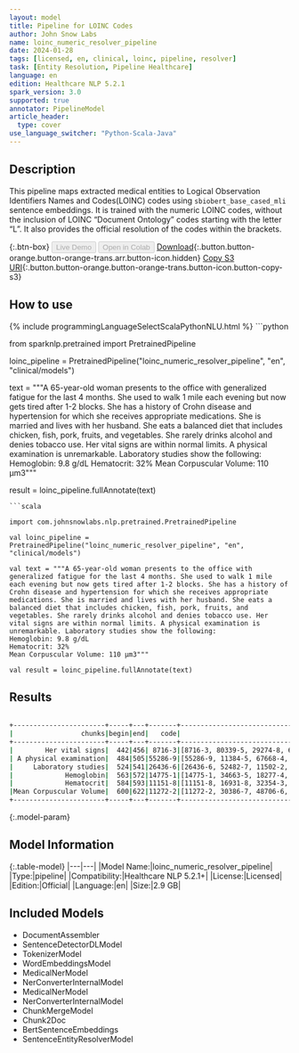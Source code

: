 ```yaml
---
layout: model
title: Pipeline for LOINC Codes
author: John Snow Labs
name: loinc_numeric_resolver_pipeline
date: 2024-01-28
tags: [licensed, en, clinical, loinc, pipeline, resolver]
task: [Entity Resolution, Pipeline Healthcare]
language: en
edition: Healthcare NLP 5.2.1
spark_version: 3.0
supported: true
annotator: PipelineModel
article_header:
  type: cover
use_language_switcher: "Python-Scala-Java"
---
```


## Description

This pipeline maps extracted medical entities to Logical Observation Identifiers Names and Codes(LOINC) codes using `sbiobert_base_cased_mli` sentence embeddings. It is trained with the numeric LOINC codes, without the inclusion of LOINC “Document Ontology” codes starting with the letter “L”. It also provides the official resolution of the codes within the brackets.

{:.btn-box}
<button class="button button-orange" disabled>Live Demo</button>
<button class="button button-orange" disabled>Open in Colab</button>
[Download](https://s3.amazonaws.com/auxdata.johnsnowlabs.com/clinical/models/loinc_numeric_resolver_pipeline_en_5.2.1_3.0_1706455179190.zip){:.button.button-orange.button-orange-trans.arr.button-icon.hidden}
[Copy S3 URI](s3://auxdata.johnsnowlabs.com/clinical/models/loinc_numeric_resolver_pipeline_en_5.2.1_3.0_1706455179190.zip){:.button.button-orange.button-orange-trans.button-icon.button-copy-s3}

## How to use



<div class="tabs-box" markdown="1">
{% include programmingLanguageSelectScalaPythonNLU.html %}
```python

from sparknlp.pretrained import PretrainedPipeline

loinc_pipeline = PretrainedPipeline("loinc_numeric_resolver_pipeline", "en", "clinical/models")

text = """A 65-year-old woman presents to the office with generalized fatigue for the last 4 months. She used to walk 1 mile each evening but now gets tired after 1-2 blocks. She has a history of Crohn disease and hypertension for which she receives appropriate medications. She is married and lives with her husband. She eats a balanced diet that includes chicken, fish, pork, fruits, and vegetables. She rarely drinks alcohol and denies tobacco use. Her vital signs are within normal limits. A physical examination is unremarkable. Laboratory studies show the following:
Hemoglobin: 9.8 g/dL
Hematocrit: 32%
Mean Corpuscular Volume: 110 μm3"""

result = loinc_pipeline.fullAnnotate(text)

```
```scala

import com.johnsnowlabs.nlp.pretrained.PretrainedPipeline

val loinc_pipeline = PretrainedPipeline("loinc_numeric_resolver_pipeline", "en", "clinical/models")

val text = """A 65-year-old woman presents to the office with generalized fatigue for the last 4 months. She used to walk 1 mile each evening but now gets tired after 1-2 blocks. She has a history of Crohn disease and hypertension for which she receives appropriate medications. She is married and lives with her husband. She eats a balanced diet that includes chicken, fish, pork, fruits, and vegetables. She rarely drinks alcohol and denies tobacco use. Her vital signs are within normal limits. A physical examination is unremarkable. Laboratory studies show the following:
Hemoglobin: 9.8 g/dL
Hematocrit: 32%
Mean Corpuscular Volume: 110 μm3"""

val result = loinc_pipeline.fullAnnotate(text)

```
</div>

## Results

```bash

+-----------------------+-----+---+-------+-----------------------------------------------------------------+-----------------------------------------------------------------+-----------------------------------------------------------------+
|                 chunks|begin|end|   code|                                                        all_codes|                                                      resolutions|                                                    all_distances|
+-----------------------+-----+---+-------+-----------------------------------------------------------------+-----------------------------------------------------------------+-----------------------------------------------------------------+
|        Her vital signs|  442|456| 8716-3|[8716-3, 80339-5, 29274-8, 67801-1, 95634-2, 34566-0, 31210-8,...|[Vital signs [Vital signs], Vital signs assessment [Vital sign...|[0.1174, 0.1197, 0.1255, 0.1288, 0.1369, 0.1420, 0.1456, 0.174...|
| A physical examination|  484|505|55286-9|[55286-9, 11384-5, 67668-4, 100223-7, 29545-1, 79897-5, 32427-...|[Physical examination by body areas [Physical examination by b...|[0.0704, 0.0913, 0.0908, 0.0910, 0.0961, 0.1091, 0.1114, 0.111...|
|     Laboratory studies|  524|541|26436-6|[26436-6, 52482-7, 11502-2, 34075-2, 68989-3, 89756-1, 89763-7...|[Laboratory studies [Laboratory studies], Laboratory [Laborato...|[0.0000, 0.0648, 0.0748, 0.1057, 0.1051, 0.1096, 0.1128, 0.120...|
|             Hemoglobin|  563|572|14775-1|[14775-1, 34663-5, 18277-4, 10346-5, 53224-2, 40546-4, 4593-0,...|[Hemoglobin [Hemoglobin], Hemoglobin S [Hemoglobin S], Hemoglo...|[0.0000, 0.0199, 0.0234, 0.0242, 0.0304, 0.0338, 0.0373, 0.044...|
|             Hematocrit|  584|593|11151-8|[11151-8, 16931-8, 32354-3, 20570-8, 11153-4, 39227-4, 42908-4...|[Hematocrit [Hematocrit], Hematocrit/Hemoglobin [Hematocrit/He...|[0.0000, 0.0506, 0.0590, 0.0625, 0.0675, 0.0740, 0.1035, 0.101...|
|Mean Corpuscular Volume|  600|622|11272-2|[11272-2, 30386-7, 48706-6, 30899-9, 51641-9, 33878-0, 11666-5...|[Erythrocyte mean corpuscular volume [Erythrocyte mean corpusc...|[0.0857, 0.1056, 0.1270, 0.1213, 0.1289, 0.1257, 0.1352, 0.142...|
+-----------------------+-----+---+-------+-----------------------------------------------------------------+-----------------------------------------------------------------+-----------------------------------------------------------------+

```

{:.model-param}
## Model Information

{:.table-model}
|---|---|
|Model Name:|loinc_numeric_resolver_pipeline|
|Type:|pipeline|
|Compatibility:|Healthcare NLP 5.2.1+|
|License:|Licensed|
|Edition:|Official|
|Language:|en|
|Size:|2.9 GB|

## Included Models

- DocumentAssembler
- SentenceDetectorDLModel
- TokenizerModel
- WordEmbeddingsModel
- MedicalNerModel
- NerConverterInternalModel
- MedicalNerModel
- NerConverterInternalModel
- ChunkMergeModel
- Chunk2Doc
- BertSentenceEmbeddings
- SentenceEntityResolverModel